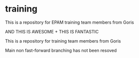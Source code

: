 # training

This is a repository for EPAM training team members from Goris
   
   AND THIS IS AWESOME + THIS IS FANTASTIC

This is a repository for <EPAM> training team members from Goris

Main non fast-forward branching
has not been resoved
